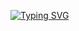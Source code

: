 [![Typing SVG](https://readme-typing-svg.herokuapp.com?color=%23FF79C6&size=30&width=560&lines=Hello+%F0%9F%91%8B;I'm+Amirreza+Naziri;I'm+a+Computer+Science+Student+;My+main+focus+is+Machine+Learning;and+Data+Science;Welcome+to+my+Github+profile)](https://git.io/typing-svg)




 <!--
---

<!--
<div align="center">
 
  <img src="https://github-readme-stats.vercel.app/api?username=Amir79Naziri&show_icons=true&theme=dracula" alt="Amirreza Naziri's GitHub stats" /><br />
  <img src="https://github-readme-stats.vercel.app/api/top-langs/?username=Amir79Naziri&theme=dracula&hide=html" alt="Amirreza Naziri's GitHub stats" /><br />
</div>

<!--   <img height="180em" src="https://github-readme-stats.vercel.app/api?username=amir79naziri&show_icons=true&theme=dracula&include_all_commits=true&count_private=true"/>
  <img height="180em" src="https://github-readme-stats.vercel.app/api/top-langs/?username=Amir79Naziri&layout=compact&langs_count=7&theme=dracula"/> -->
<!--   <img height="295em"  src="https://activity-graph.herokuapp.com/graph?username=Amir79Naziri&theme=dracula"/>
  </a></div> -->
